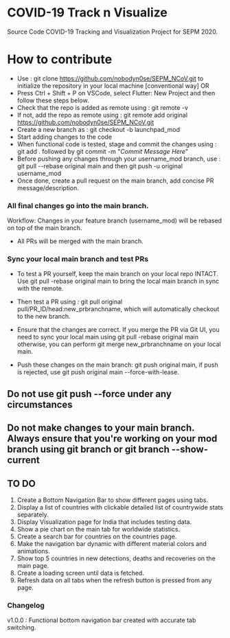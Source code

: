 # COVID-19 Track n Visualize
Source Code COVID-19 Tracking and Visualization Project for SEPM 2020. 

# How to contribute #
- Use : git clone https://github.com/nobodyn0se/SEPM_NCoV.git to initialize the repository in your local machine [conventional way] OR 
- Press Ctrl + Shift + P on VSCode, select Flutter: New Project and then follow these steps below.  
- Check that the repo is added as remote using : git remote -v 
- If not, add the repo as remote using : git remote add original https://github.com/nobodyn0se/SEPM_NCoV.git
- Create a new branch as : git checkout -b launchpad_mod 
- Start adding changes to the code 
- When functional code is tested, stage and commit the changes using : git add . followed by git commit -m "_Commit Message Here_" 
- Before pushing any changes through your username_mod branch, use : git pull --rebase original main and then git push -u original username_mod 
- Once done, create a pull request on the main branch, add concise PR message/description. 

### All final changes go into the main branch. ### 
Workflow: Changes in your feature branch (username_mod) will be rebased on top of the main branch. 
- All PRs will be merged with the main branch. 

### Sync your local main branch and test PRs ###
- To test a PR yourself, keep the main branch on your local repo INTACT. Use git pull -rebase original main to bring the local main branch in sync with the remote. 
- Then test a PR using : git pull original pull/PR_ID/head:new_prbranchname, which will automatically checkout to the new branch. 

- Ensure that the changes are correct. If you merge the PR via Git UI, you need to sync your local main using git pull -rebase original main otherwise, you can perform git merge new_prbranchname on your local main. 
- Push these changes on the main branch: git push original main, if push is rejected, use git push original main --force-with-lease. 

## Do not use git push --force under any circumstances ##
## Do not make changes to your main branch. Always ensure that you're working on your mod branch using git branch or git branch --show-current ## 

## TO DO ## 
1. Create a Bottom Navigation Bar to show different pages using tabs. 
2. Display a list of countries with clickable detailed list of countrywide stats separately. 
3. Display Visualization page for India that includes testing data. 
4. Show a pie chart on the main tab for worldwide statistics. 
5. Create a search bar for countries on the countries page. 
6. Make the navigation bar dynamic with different material colors and animations. 
7. Show top 5 countries in new detections, deaths and recoveries on the main page. 
8. Create a loading screen until data is fetched. 
9. Refresh data on all tabs when the refresh button is pressed from any page. 

### Changelog ### 
v1.0.0 : 
  Functional bottom navigation bar created with accurate tab switching. 
